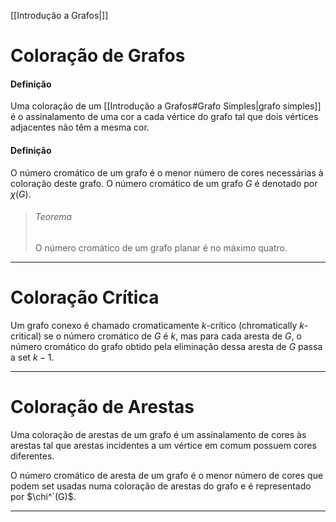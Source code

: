[[Introdução a Grafos|]]
# Coloração de Grafos
#### Definição
Uma coloração de um [[Introdução a Grafos#Grafo Simples|grafo simples]] é o assinalamento de uma cor a cada vértice do grafo tal que dois vértices adjacentes não têm a mesma cor.

#### Definição
O número cromático de um grafo é o menor número de cores necessárias à coloração deste grafo. O número cromático de um grafo $G$ é denotado por $\chi(G)$.

> ###### Teorema
> O número cromático de um grafo planar é no máximo quatro.

---
# Coloração Crítica
Um grafo conexo é chamado cromaticamente $k$-crítico (chromatically $k$-critical) se o número cromático de $G$ é $k$, mas para cada aresta de $G$, o número cromático do grafo obtido pela eliminação dessa aresta de $G$ passa a set $k-1$.

---
# Coloração de Arestas
Uma coloração de arestas de um grafo é um assinalamento de cores às arestas tal que arestas incidentes a um vértice em comum possuem cores diferentes.

O número cromático de aresta de um grafo é o menor número de cores que podem set usadas numa coloração de arestas do grafo e é representado por $\chi^`(G)$.

---